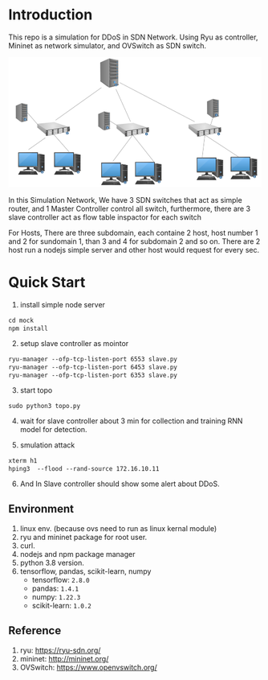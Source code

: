 # Introduction

This repo is a simulation for DDoS in SDN Network.
Using Ryu as controller, Mininet as network simulator, and OVSwitch as SDN switch.

!["topo"](./asset/pic.png) 

In this Simulation Network, We have 3 SDN switches that act as simple router, and 1 Master Controller control all switch, furthermore, there are 3 slave controller act as flow table inspactor for each switch

For Hosts, There are three subdomain, each containe 2 host, host number 1 and 2 for sundomain 1, than 3 and 4 for subdomain 2 and so on. There are 2 host run a nodejs simple server and other host would request for every sec.


# Quick Start

1. install simple node server
```
cd mock
npm install
```
2. setup slave controller as mointor
```
ryu-manager --ofp-tcp-listen-port 6553 slave.py
ryu-manager --ofp-tcp-listen-port 6453 slave.py
ryu-manager --ofp-tcp-listen-port 6353 slave.py
```
3. start topo
```
sudo python3 topo.py
```
4. wait for slave controller about 3 min for collection and training RNN model for detection.

5. smulation attack
```
xterm h1
hping3  --flood --rand-source 172.16.10.11
```
6. And In Slave controller should show some alert about DDoS.


## Environment 
1. linux env. (because ovs need to run as linux kernal module)
2. ryu and mininet package for root user.
3. curl.
4. nodejs and npm package manager
5. python 3.8 version. 
6. tensorflow, pandas, scikit-learn, numpy
    - tensorflow: ```2.8.0 ```
    - pandas: ```1.4.1```
    - numpy: ```1.22.3```
    - scikit-learn: ```1.0.2```

## Reference
1. ryu: https://ryu-sdn.org/
2. mininet: http://mininet.org/
3. OVSwitch: https://www.openvswitch.org/